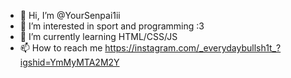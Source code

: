 - 👋 Hi, I’m @YourSenpai1ii
- 👀 I’m interested in sport and programming :3
- 🌱 I’m currently learning HTML/CSS/JS
- 📫 How to reach me https://instagram.com/_everydaybullsh1t_?igshid=YmMyMTA2M2Y

<!---
YourSenpai1ii/YourSenpai1ii is a ✨ special ✨ repository because its `README.md` (this file) appears on your GitHub profile.
You can click the Preview link to take a look at your changes.
--->
